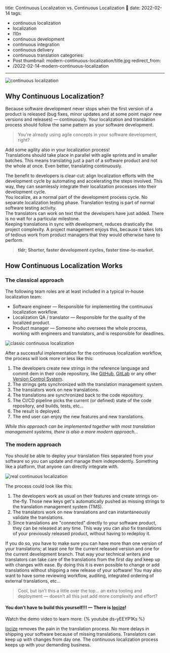 title: Continuous Localization vs. Continuous Localization 🤔
date: 2022-02-14
tags:
  - continuous localization
  - localization
  - l10n
  - continuous development
  - continuous integration
  - continuous delivery
  - continuous translation
categories:
  - Post
thumbnail: modern-continuous-localization/title.jpg
redirect_from:
- /2022-02-14-modern-continuous-localization
---


![](title.jpg "continuous localization")

## Why Continuous Localization?

Because software development never stops when the first version of a product is released (bug fixes, minor updates and at some point major new versions and releases) — continuously. Your localization and translation process should follow the same pattern as your software development.

>You're already using agile concepts in your software development, right?

Add some agility also in your localization process!
<br />
Translations should take place in parallel with agile sprints and in smaller batches. This means translating just a part of a software product and not the whole at once. Even better, translating continuously.

The benefit to developers is clear-cut: align localization efforts with the development cycle by automating and accelerating the steps involved. This way, they can seamlessly integrate their localization processes into their development cycle.
<br />
You localize, as a normal part of the development process cycle. No separate localization testing phase. Translation testing is part of normal software testing activity.
<br />
The translators can work on text that the developers have just added. There is no wait for a particular milestone.
<br />
Keeping translations in sync with development, reduces drastically the project complexity. A project management enjoys this, because it takes lots of tedious work from product managers that they would otherwise have to perform.

>**tldr; Shorter, faster development cycles, faster time-to-market.**


## How Continuous Localization Works

### The classical approach

The following team roles are at least included in a typical in-house localization team:

- Software engineer — Responsible for implementing the continuous localization workflow.
- Localization QA / translator — Responsible for the quality of the localized product.
- Product manager — Someone who oversees the whole process, working with engineers and translators, and is responsible for deadlines.

![](classic-continuous-localization.png "classic continuous localization")

After a successful implementation for the continuous localization workflow, the process will look more or less like this:

1. The developers create new strings in the reference language and commit dem in their code repository, like [GitHub](http://github.com), [GitLab](https://gitlab.com) or any other [Version Control System](https://en.wikipedia.org/wiki/Version_control).
2. The strings gets synchronized with the translation management system.
3. The translators work on new translations.
4. The translations are synchronized back to the code repository.
5. The CI/CD pipeline picks the current (or defined) state of the code repository, and builds, tests, etc...
6. The result is deployed.
7. The end user can enjoy the new features and new translations.

*While this approach can be implemented together with most translation management systems, there is also a more modern approach...*

### The modern approach

You should be able to deploy your translation files separated from your software so you can update and manage them independently. Something like a platform, that anyone can directly integrate with.

![](real-continuous-localization.png "real continuous localization")

The process could look like this:

1. The developers work as usual on their features and create strings on-the-fly. Those new keys get's automatically pushed as missing strings to the translation management system (TMS).
2. The translators work on new translations and can instantaneously validate the translations.
3. Since translations are "connected" directly to your software product, they can be released at any time. This way you can also fix translations of your previously released product, without having to redeploy it.

If you do so, you have to make sure you can have more than one version of your translations; at least one for the current released version and one for the current development branch. That way your technical writers and translators can take care of the translations from the first day and keep up with changes with ease. By doing this it is even possible to change or add translations without shipping a new release of your software!
You may also want to have some reviewing workflow, auditing, integrated ordering of external translations, etc...

>Cool, but isn’t this a little over the top… an extra tooling and deployment — doesn’t all this just add more complexity and effort?

#### You don’t have to build this yourself!!! — There is [locize](https://locize.com)!

Watch the demo video to learn more:
{% youtube ds-yEEYP1Ks %}

[locize](https://locize.com) removes the pain in the translation process. No more delays in shipping your software because of missing translations. Translators can keep up with changes from day one. The continuous localization process keeps up with your demanding business.

